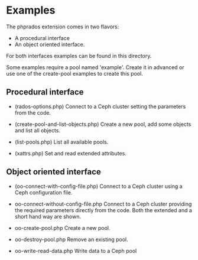 Examples
=========
The phprados extension comes in two flavors:
- A procedural interface 
- An object oriented interface.

For both interfaces examples can be found in this directory.

Some examples require a pool named 'example'. Create it in advanced or use
one of the create-pool examples to create this pool.

Procedural interface
--------------------
*   (rados-options.php)
    Connect to a Ceph cluster setting the parameters from the code.
    
*   (create-pool-and-list-objects.php)
    Create a new pool, add some objects and list all objects.
    
*   (list-pools.php)
    List all available pools.

*   (xattrs.php)
    Set and read extended attributes.

Object oriented interface
-------------------------
*   (oo-connect-with-config-file.php)
    Connect to a Ceph cluster using a Ceph configuration file.
    
*   oo-connect-without-config-file.php
    Connect to a Ceph cluster providing the required parameters directly 
    from the code. Both the extended and a short hand way are shown.
     
*   oo-create-pool.php
    Create a new pool.
    
*   oo-destroy-pool.php
    Remove an existing pool.

*   oo-write-read-data.php
    Write data to a Ceph pool

